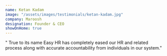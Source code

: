 ```yaml
---
name: Ketan Kadam
image: "/assets/images/testimonials/ketan-kadam.jpg"
company: Maroosh
designation: Founder & CEO
showOnHome: true
---
```

" True to its name Easy HR has completely eased our HR and related process along with accurate accountability from individuals in our system."
